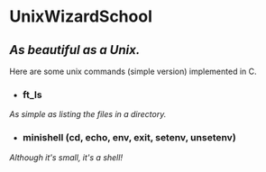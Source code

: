 # UnixWizardSchool

## *As beautiful as a Unix.*


Here are some unix commands (simple version) implemented in C.

- ### ft_ls
*As simple as listing the files in a directory.*

- ### minishell (cd, echo, env, exit, setenv, unsetenv)
*Although it's small, it's a shell!*
